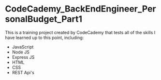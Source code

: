 # CodeCademy_BackEndEngineer_PersonalBudget_Part1
This is a training project created by CodeCademy that tests all of the skills I have learned up to this point, including:
- JavaScript
- Node JS
- Express JS
- HTML
- CSS
- REST Api's

